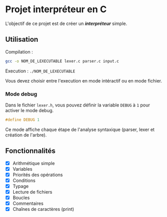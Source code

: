 # Projet interpréteur en C

L'objectif de ce projet est de créer un ***interpréteur*** simple.

## Utilisation

Compilation :

```bash
gcc -o NOM_DE_LEXECUTABLE lexer.c parser.c input.c
```

Execution : ```./NOM_DE_LEXECUTABLE```

Vous devez choisir entre l'execution en mode intéractif ou en mode fichier.

### Mode debug

Dans le fichier `lexer.h`, vous pouvez définir la variable `DEBUG` à `1` pour activer le mode debug.

```c
#define DEBUG 1
```

Ce mode affiche chaque étape de l'analyse syntaxique (parser, lexer et création de l'arbre).

## Fonctionnalités

- [x] Arithmétique simple
- [x] Variables
- [x] Priorités des opérations
- [x] Conditions
- [x] Typage
- [x] Lecture de fichiers
- [x] Boucles
- [x] Commentaires
- [x] Chaînes de caractères (print)
